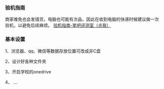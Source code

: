 ### 验机指南

商家难免也会发错货，电脑也可能有次品，因此在收到电脑的快递时候建议做一次验机，以避免后续麻烦。
[验机指南-笔吧评测室（点我）](https://www.bilibili.com/video/BV1QR4y1E7Br/)  

### 基本设置

1、浏览器、qq、微信等数据存放位置可改成非C盘

2、设计好各种文件夹

3、开启学校的onedrive

4、 ...
